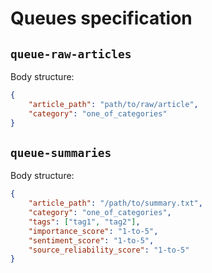 # Queues specification

## `queue-raw-articles`

Body structure:
```json
{
    "article_path": "path/to/raw/article",
    "category": "one_of_categories"
}
```

## `queue-summaries`

Body structure:
```json
{
    "article_path": "/path/to/summary.txt",
    "category": "one_of_categories",
    "tags": ["tag1", "tag2"],
    "importance_score": "1-to-5",
    "sentiment_score": "1-to-5",
    "source_reliability_score": "1-to-5"
}
```